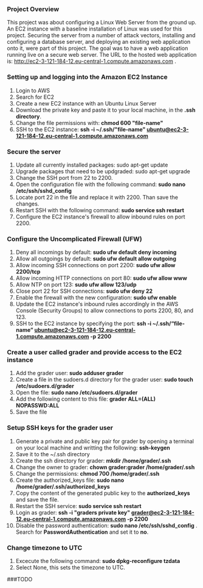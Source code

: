 ### Project Overview
This project was about configuring a Linux Web Server from the ground up. An EC2 instance with a baseline installation of Linux was used for this project. Securing the server from a number of attack vectors, installing and configuring a database server, and deploying an existing web application onto it, were part of this project. The goal was to have a web application running live on a secure web server. The URL to the hosted web application is: http://ec2-3-121-184-12.eu-central-1.compute.amazonaws.com .

### Setting up and logging into the Amazon EC2 Instance
1. Login to AWS
2. Search for EC2
3. Create a new EC2 instance with an Ubuntu Linux Server
4. Download the private key and paste it to your local machine, in the **.ssh directory**.
5. Change the file permissions with: **chmod 600 "file-name"**
6. SSH to the EC2 instance: **ssh -i ~/.ssh/"file-name" ubuntu@ec2-3-121-184-12.eu-central-1.compute.amazonaws.com**

### Secure the server
1.  Update all currently installed packages: sudo apt-get update
2.  Upgrade packages that need to be updgraded: sudo apt-get upgrade
3.  Change the SSH port from 22 to 2200.
4. Open the configuration file with the following command: **sudo nano /etc/ssh/sshd_config**
5. Locate port 22 in the file and replace it with 2200. Than save the changes.
6. Restart SSH with the following command: **sudo service ssh restart**
7. Configure the EC2 instance's firewall to allow inbound rules on port 2200.
 
### Configure the Uncomplicated Firewall (UFW)
1. Deny all incomings by default: **sudo ufw default deny incoming**
2. Allow all outgoings by default: **sudo ufw default allow outgoing**
3. Allow incoming SSH connections on port 2200: **sudo ufw allow 2200/tcp**
4. Allow incoming HTTP connections on port 80: **sudo ufw allow www**
5. Allow NTP on port 123: **sudo ufw allow 123/udp**
6. Close port 22 for SSH connections: **sudo ufw deny 22**
7. Enable the firewall with the new configuration: **sudo ufw enable**
8. Update the EC2 instance's inbound rules accordingly in the AWS Console (Security Groups) to allow connections to ports 2200, 80, and 123.
9. SSH to the EC2 instance by specifying the port: **ssh -i ~/.ssh/“file-name” ubuntu@ec2-3-121-184-12.eu-central-1.compute.amazonaws.com -p 2200**

### Create a user called **grader** and provide access to the EC2 instance
1. Add the grader user: **sudo adduser grader**
2. Create a file in the sudoers.d directory for the grader user: **sudo touch /etc/sudoers.d/grader**
3. Open the file: **sudo nano /etc/sudoers.d/grader**
3. Add the following content to this file: **grader ALL=(ALL) NOPASSWD:ALL**
4. Save the file

### Setup SSH keys for the grader user
1. Generate a private and public key pair for grader by opening a terminal on your local machine and writting the following: **ssh-keygen**
2. Save it to the ~/.ssh directory
2. Create the ssh directory for grader: **mkdir /home/grader/.ssh**
3. Change the owner to grader: **chown grader:grader /home/grader/.ssh**
4. Change the permissions: **chmod 700 /home/grader/.ssh**
5. Create the authorized_keys file: **sudo nano /home/grader/.ssh/authorized_keys**
6. Copy the content of the generated public key to the **authorized_keys** and save the file.
7. Restart the SSH service: **sudo service ssh restart**
8. Login as grader: **ssh -i "graders private key" grader@ec2-3-121-184-12.eu-central-1.compute.amazonaws.com -p 2200**
9. Disable the password authentication: **sudo nano /etc/ssh/sshd_config** . Search for **PasswordAuthentication** and set it to **no**.

### Change timezone to UTC
1. Excecute the following command: **sudo dpkg-reconfigure tzdata**
2. Select None, this sets the timezone to UTC.

###TODO